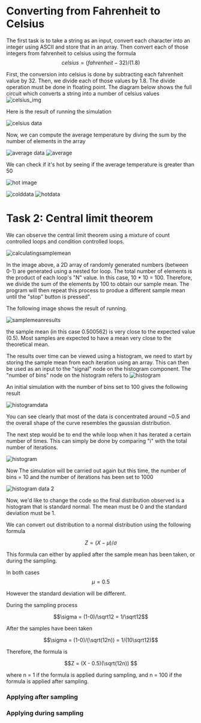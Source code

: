 # Converting from Fahrenheit to Celsius
The first task is to take a string as an input, convert each character into an integer using ASCII and store that in an array. Then convert each of those integers from fahrenheit to celsius using the formula 
$$celsius = (fahrenheit - 32) / (1.8)$$

First, the conversion into celsius is done by subtracting each fahrenheit value by 32. Then, we divide each of those values by 1.8. The divide operation must be done in floating point. The diagram below shows the full circuit which converts a string into a number of celsius values
![celsius_img](celsiusconverter.png)

Here is the result of running the simulation

![celsius data](celsiusata.png)

Now, we can compute the average temperature by diving the sum by the number of elements in the array

![average data](averagetemp.png)
![average](avgdatatest.png)

We can check if it's hot by seeing if the average temperature is greater than 50

![hot image](hot_img.png)

![colddata](hot_data.png)
![hotdata](hotdata2.png)


# Task 2: Central limit theorem

We can observe the central limit theorem using a mixture of count controlled loops and condition controlled loops. 

![calculatingsamplemean](sample_mean_circuit.png)

In the image above, a 2D array of randomly generated numbers (between 0-1) are generated using a nested for loop. The total number of elements is the product of each loop's "N" value. In this case, 10 * 10 = 100. Therefore, we divide the sum of the elements by 100 to obtain our sample mean. The program will then repeat this process to produe a different sample mean until the "stop" button is pressed".

The following image shows the result of running.

![samplemeanresults](sample_mean_data.png)

the sample mean (in this case 0.500562) is very close to the expected value (0.5). Most samples are expected to have a mean very close to the theoretical mean.


The results over time can be viewed using a histogram, we need to start by storing the sample mean from each iteration using an array. This can then be used as an input to the "signal" node on the histogram component. The "number of bins" node on the histogram refers to 
![histogram](histogram_generator.png)


An initial simulation with the number of bins set to 100 gives the following result

![histogramdata](histogram_data.png)

You can see clearly that most of the data is concentrated around ~0.5 and the overall shape of the curve resembles the gaussian distribution.

The next step would be to end the while loop when it has iterated a certain number of times. This can simply be done by comparing "i" with the total number of iterations.

![histogram](histogram_gt.png)

Now The simulation will be carried out again but this time, the number of bins = 10 and the number of iterations has been set to 1000

![histogram data 2](histogram_data_gt.png)

Now, we'd like to change the code so the final distribution observed is a histogram that is standard normal. The mean must be 0 and the standard deviation must be 1.

We can convert out distribution to a normal distribution using the following formula

$$Z = (X-\mu)/\sigma$$

This formula can either by applied after the sample mean has been taken, or during the sampling.

In both cases $$\mu = 0.5$$

However the standard deviation will be different.

During the sampling process

$$\sigma = (1-0)/\sqrt12 = 1/\sqrt12$$

After the samples have been taken

$$\sigma = (1-0)/(\sqrt(12n)) = 1/(10\sqrt12)$$

Therefore, the formula is

$$Z = (X - 0.5)(\sqrt(12n)) $$

where n = 1 if the formula is applied during sampling, and n = 100 if the formula is applied after sampling.

### Applying after sampling


### Applying during sampling